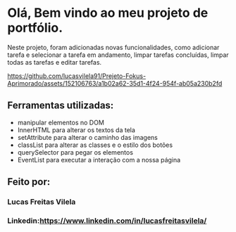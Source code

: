 # Olá, Bem vindo ao meu projeto de portfólio.

Neste projeto, foram adicionadas novas funcionalidades, como adicionar tarefa e selecionar a tarefa em andamento, limpar tarefas concluídas, limpar todas as tarefas e editar tarefas.

https://github.com/lucasvilela91/Prejeto-Fokus-Aprimorado/assets/152106763/a1b02a62-35d1-4f24-954f-ab05a230b2fd

## Ferramentas utilizadas:

* manipular elementos no DOM
* InnerHTML para alterar os textos da tela
* setAttribute para alterar o caminho das imagens
* classList para alterar as classes e o estilo dos botões
* querySelector para pegar os elementos
* EventList para executar a interação com a nossa página

## Feito por:

### Lucas Freitas Vilela

### Linkedin:https://www.linkedin.com/in/lucasfreitasvilela/


